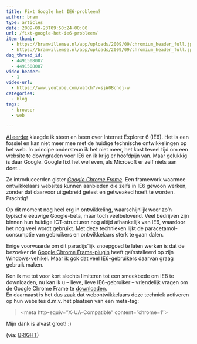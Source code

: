 ```yaml
---
title: Fixt Google het IE6-probleem?
author: bram
type: articles
date: 2009-09-23T09:50:24+00:00
url: /fixt-google-het-ie6-probleem/
item-thumb:
  - https://bramwillemse.nl/app/uploads/2009/09/chromium_header_full.jpg
  - https://bramwillemse.nl/app/uploads/2009/09/chromium_header_full.jpg
dsq_thread_id:
  - 4491508087
  - 4491508087
video-header:
  - 1
video-url:
  - https://www.youtube.com/watch?v=sjW0Bchdj-w
categories:
  - blog
tags:
  - browser
  - web

---
```

<p class="lead">
  <a title="Download alstjeblieft IE8!" href="https://bramwillemse.nl/2009/03/21/download-alstjeblieft-internet-explorer-8/" target="_blank">Al eerder</a> klaagde ik steen en been over Internet Explorer 6 (IE6). Het is een fossiel en kan niet meer mee met de huidige technische ontwikkelingen op het web. In principe ondersteun ik het niet meer, het kost teveel tijd om een website te downgraden voor IE6 en ik krijg er hoofdpijn van. Maar gelukkig is daar Google. Google fixt het wel even, als Microsoft er zelf niets aan doet&#8230;
</p>

<!--more-->

Ze introduceerden gister <a title="Introducing Google Chrome Frame" href="http://blog.chromium.org/2009/09/introducing-google-chrome-frame.html" target="_blank"><em>Google Chrome Frame</em></a>. Een framework waarmee ontwikkelaars websites kunnen aanbieden die zelfs in IE6 gewoon werken, zonder dat daarvoor uitgebreid getest en getweaked hoeft te worden. Prachtig!

Op dit moment nog heel erg in ontwikkeling, waarschijnlijk weer zo&#8217;n typische eeuwige Google-beta, maar toch veelbelovend. Veel bedrijven zijn binnen hun huidige ICT-structuren nog altijd afhankelijk van IE6, waardoor het nog veel wordt gebruikt. Met deze technieken lijkt de paracetamol-consumptie van gebruikers en ontwikkelaars sterk te gaan dalen.

Enige voorwaarde om dit paradijs&#8217;lijk snoepgoed te laten werken is dat de bezoeker de <a title="Download de Google Chrome Frame-plugin nu!" href="http://code.google.com/intl/nl/chrome/chromeframe/" target="_blank">Google Chrome Frame-plugin</a> heeft geïnstalleerd op zijn Windows-vehikel. Maar ik gok dat veel IE6-gebruikers daarvan graag gebruik maken.

Kon ik me tot voor kort slechts limiteren tot een smeekbede om IE8 te downloaden, nu kan ik u &#8211; lieve, lieve IE6-gebruiker &#8211; vriendelijk vragen om de Google Chrome Frame te <a title="Download de Google Chrome Frame-plugin nu!" href="http://code.google.com/intl/nl/chrome/chromeframe/" target="_blank">downloaden</a>.   
En daarnaast is het dus zaak dat webontwikkelaars deze techniek activeren op hun websites d.m.v. het plaatsen van een meta-tag:

> <meta http-equiv=&#8221;X-UA-Compatible&#8221; content=&#8221;chrome=1&#8243;>

Mijn dank is alvast groot! :)

(via: <a title="&quot;Google laat je IE6 in Chrome veranderen&quot; op BRIGHT.nl" href="http://www.bright.nl/google-laat-je-ie6-chrome-veranderen" target="_blank">BRIGHT</a>)